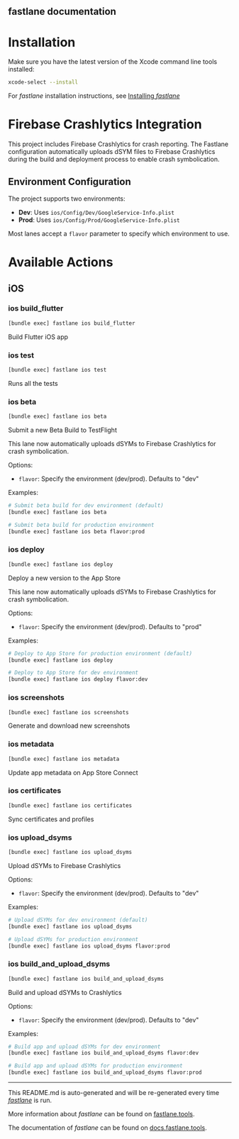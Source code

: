 fastlane documentation
----

# Installation

Make sure you have the latest version of the Xcode command line tools installed:

```sh
xcode-select --install
```

For _fastlane_ installation instructions, see [Installing _fastlane_](https://docs.fastlane.tools/#installing-fastlane)

# Firebase Crashlytics Integration

This project includes Firebase Crashlytics for crash reporting. The Fastlane configuration automatically uploads dSYM files to Firebase Crashlytics during the build and deployment process to enable crash symbolication.

## Environment Configuration

The project supports two environments:
- **Dev**: Uses `ios/Config/Dev/GoogleService-Info.plist`
- **Prod**: Uses `ios/Config/Prod/GoogleService-Info.plist`

Most lanes accept a `flavor` parameter to specify which environment to use.

# Available Actions

## iOS

### ios build_flutter

```sh
[bundle exec] fastlane ios build_flutter
```

Build Flutter iOS app

### ios test

```sh
[bundle exec] fastlane ios test
```

Runs all the tests

### ios beta

```sh
[bundle exec] fastlane ios beta
```

Submit a new Beta Build to TestFlight

This lane now automatically uploads dSYMs to Firebase Crashlytics for crash symbolication.

Options:
- `flavor`: Specify the environment (dev/prod). Defaults to "dev"

Examples:
```sh
# Submit beta build for dev environment (default)
[bundle exec] fastlane ios beta

# Submit beta build for production environment
[bundle exec] fastlane ios beta flavor:prod
```

### ios deploy

```sh
[bundle exec] fastlane ios deploy
```

Deploy a new version to the App Store

This lane now automatically uploads dSYMs to Firebase Crashlytics for crash symbolication.

Options:
- `flavor`: Specify the environment (dev/prod). Defaults to "prod"

Examples:
```sh
# Deploy to App Store for production environment (default)
[bundle exec] fastlane ios deploy

# Deploy to App Store for dev environment
[bundle exec] fastlane ios deploy flavor:dev
```

### ios screenshots

```sh
[bundle exec] fastlane ios screenshots
```

Generate and download new screenshots

### ios metadata

```sh
[bundle exec] fastlane ios metadata
```

Update app metadata on App Store Connect

### ios certificates

```sh
[bundle exec] fastlane ios certificates
```

Sync certificates and profiles

### ios upload_dsyms

```sh
[bundle exec] fastlane ios upload_dsyms
```

Upload dSYMs to Firebase Crashlytics

Options:
- `flavor`: Specify the environment (dev/prod). Defaults to "dev"

Examples:
```sh
# Upload dSYMs for dev environment (default)
[bundle exec] fastlane ios upload_dsyms

# Upload dSYMs for production environment
[bundle exec] fastlane ios upload_dsyms flavor:prod
```

### ios build_and_upload_dsyms

```sh
[bundle exec] fastlane ios build_and_upload_dsyms
```

Build and upload dSYMs to Crashlytics

Options:
- `flavor`: Specify the environment (dev/prod). Defaults to "dev"

Examples:
```sh
# Build app and upload dSYMs for dev environment
[bundle exec] fastlane ios build_and_upload_dsyms flavor:dev

# Build app and upload dSYMs for production environment
[bundle exec] fastlane ios build_and_upload_dsyms flavor:prod
```

----

This README.md is auto-generated and will be re-generated every time [_fastlane_](https://fastlane.tools) is run.

More information about _fastlane_ can be found on [fastlane.tools](https://fastlane.tools).

The documentation of _fastlane_ can be found on [docs.fastlane.tools](https://docs.fastlane.tools).
